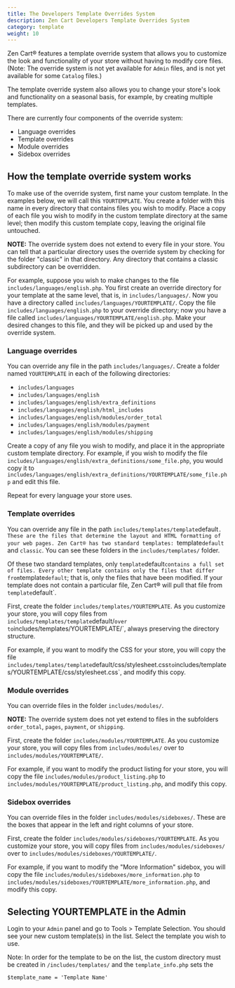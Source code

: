 ```yaml
---
title: The Developers Template Overrides System 
description: Zen Cart Developers Template Overrides System 
category: template 
weight: 10
---
```


Zen Cart® features a template override system that allows you to customize the look and functionality of your store without having to modify core files. (Note: The override system is not yet available for `Admin` files, and is not yet available for some `Catalog` files.)

The template override system also allows you to change your store's look and functionality on a seasonal basis, for example, by creating multiple templates.

There are currently four components of the override system:

*   Language overrides
*   Template overrides
*   Module overrides
*   Sidebox overrides

## How the template override system works

To make use of the override system, first name your custom template. In the examples below, we will call this `YOURTEMPLATE`. You create a folder with this name in every directory that contains files you wish to modify. Place a copy of each file you wish to modify in the custom template directory at the same level; then modify this custom template copy, leaving the original file untouched.


**NOTE:** The override system does not extend to every file in your store. You can tell that a particular directory uses the override system by checking for the folder "classic" in that directory. Any directory that contains a classic subdirectory can be overridden.


For example, suppose you wish to make changes to the file `includes/languages/english.php`. You first create an override directory for your template at the same level, that is, in `includes/languages/`. Now you have a directory called `includes/languages/YOURTEMPLATE/`. Copy the file `includes/languages/english.php` to your override directory; now you have a file called `includes/languages/YOURTEMPLATE/english.php`. Make your desired changes to this file, and they will be picked up and used by the override system.

### Language overrides

You can override any file in the path `includes/languages/`. Create a folder named `YOURTEMPLATE` in each of the following directories:

*   `includes/languages`
*   `includes/languages/english`
*   `includes/languages/english/extra_definitions`
*   `includes/languages/english/html_includes`
*   `includes/languages/english/modules/order_total`
*   `includes/languages/english/modules/payment`
*   `includes/languages/english/modules/shipping`

Create a copy of any file you wish to modify, and place it in the appropriate custom template directory. For example, if you wish to modify the file `includes/languages/english/extra_definitions/some_file.php`, you would copy it to `includes/languages/english/extra_definitions/YOURTEMPLATE/some_file.php` and edit this file.

Repeat for every language your store uses.

### Template overrides

You can override any file in the path `includes/templates/template`default`. These are the files that determine the layout and HTML formatting of your web pages. Zen Cart® has two standard templates: `template`default` and `classic`. You can see these folders in the `includes/templates/` folder.

Of these two standard templates, only `template`default` contains a full set of files. Every other template contains only the files that differ from `template`default`; that is, only the files that have been modified. If your template does not contain a particular file, Zen Cart® will pull that file from `template`default`.

First, create the folder `includes/templates/YOURTEMPLATE`. As you customize your store, you will copy files from `includes/templates/template`default/` over to `includes/templates/YOURTEMPLATE/`, always preserving the directory structure.

For example, if you want to modify the CSS for your store, you will copy the file `includes/templates/template`default/css/stylesheet.css` to `includes/templates/YOURTEMPLATE/css/stylesheet.css`, and modify this copy.

### Module overrides

You can override files in the folder `includes/modules/`.

**NOTE:** The override system does not yet extend to files in the subfolders `order_total`, `pages`, `payment`, or `shipping`.


First, create the folder `includes/modules/YOURTEMPLATE`. As you customize your store, you will copy files from `includes/modules/` over to `includes/modules/YOURTEMPLATE/`.

For example, if you want to modify the product listing for your store, you will copy the file `includes/modules/product_listing.php` to `includes/modules/YOURTEMPLATE/product_listing.php`, and modify this copy.

### Sidebox overrides

You can override files in the folder `includes/modules/sideboxes/`. These are the boxes that appear in the left and right columns of your store.

First, create the folder `includes/modules/sideboxes/YOURTEMPLATE`. As you customize your store, you will copy files from `includes/modules/sideboxes/` over to `includes/modules/sideboxes/YOURTEMPLATE/`.

For example, if you want to modify the "More Information" sidebox, you will copy the file `includes/modules/sideboxes/more_information.php` to `includes/modules/sideboxes/YOURTEMPLATE/more_information.php`, and modify this copy.

## Selecting YOURTEMPLATE in the Admin

Login to your `Admin` panel and go to Tools > Template Selection.  You should see your new custom template(s) in the list. Select the template you wish to use.

Note: In order for the template to be on the list, the custom directory must be created in `/includes/templates/` and the `template_info.php` sets the

`$template_name = 'Template Name'`
